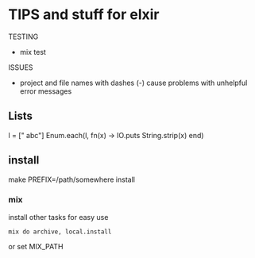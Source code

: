 # TIPS and stuff for elxir

TESTING
 * mix test

ISSUES
 * project and file names with dashes (-) cause problems with unhelpful error messages


## Lists

l = [" abc"]
Enum.each(l, fn(x) -> IO.puts String.strip(x)  end)

## install

make PREFIX=/path/somewhere install

### mix

install other tasks for easy use

```mix do archive, local.install```

or set MIX_PATH

